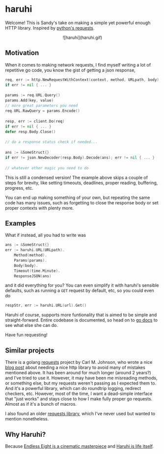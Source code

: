 # haruhi

Welcome! This is Sandy's take on making a simple yet powerful enough
HTTP library. Inspired by [python's requests](https://github.com/psf/requests).

<div align='center'>
![haruhi](haruhi.gif)
</div>

## Motivation

When it comes to making network requests, I find myself writing a lot of repetitive
go code, you know the gist of getting a json response,

```go
req, err := http.NewRequestWithContext(context, method, URLpath, body)
if err != nil { ... }

params := req.URL.Query()
params.Add(key, value)
// more great parameters you need
req.URL.RawQuery = params.Encode()

resp, err := client.Do(req)
if err != nil { ... }
defer resp.Body.Close()

// do a response status check if needed...

ans := &SomeStruct{}
if err != json.NewDecoder(resp.Body).Decode(ans); err != nil { ... }

// whatever other magic you need to do
```

This is still a condensed version! The example above skips a couple of steps for brevity,
like setting timeouts, deadlines, proper reading, buffering, progress, etc. 

You can end up making something of your own, but repeating the same code has many issues,
such as forgetting to close the response body or set proper contexts with plenty more.

## Examples

What if instead, all you had to write was

```go
ans := &SomeStruct{}
err := haruhi.URL(URLpath).
    Method(method).
    Params(params).
    Body(body).
    Timeout(time.Minute).
    ResponseJSON(ans)
```

and it did everything for you? You can even simplify it with haruhi's sensible defaults, such as
running a `GET` request by default, etc, so you could even do

```go
respStr, err := haruhi.URL(url).Get()
```

Haruhi of course, supports more funtionality that is aimed to be simple and straight-forward.
Entire codebase is documented, so head on to [go docs](https://pkg.go.dev/github.com/thecsw/haruhi)
to see what else she can do. 

Have fun requesting!

## Similar projects

There is a golang [requests](https://github.com/carlmjohnson/requests) project by Carl M. Johnson,
who wrote a nice [blog post](https://blog.carlmjohnson.net/post/2021/requests-golang-http-client/) 
about needing a nice http library to avoid many of mistakes mentioned above. It has been around for
much longer (around 2 years?) and I've tried to use it. However, it may have been me misreading 
methods, or something else, but my requests weren't passing as I expected them to. And it's a powerful
library, which can do roundtrip logging, redirect checkers, etc. However, most of the time, I want
a dead-simple interface that "just works" and stays close to how I make fully proper go requests. 
Almost as if it's a bunch of macros.

I also found an older [requests library](https://github.com/asmcos/requests), which I've never used
but wanted to mention nonetheless.

## Why Haruhi?

Because [Endless Eight is a cinematic masterpiece](https://letterboxd.com/thecsw/film/the-melancholy-of-haruhi-suzumiya/) and [Haruhi is life itself](https://haruhi.fandom.com/wiki/Haruhi_Suzumiya).
